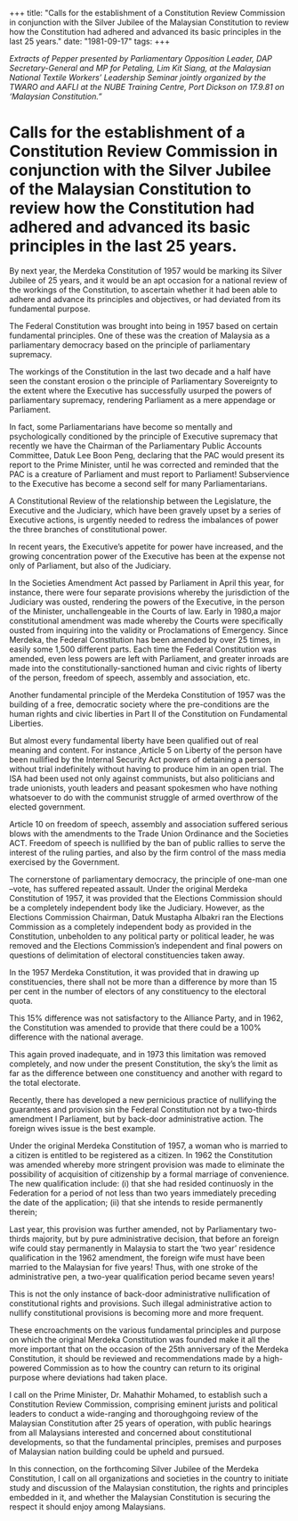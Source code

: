 +++ 
title: "Calls for the establishment of a Constitution Review Commission in conjunction with the Silver Jubilee of the Malaysian Constitution to review how the Constitution had adhered and advanced its basic principles in the last 25 years."
date: "1981-09-17"
tags:
+++

_Extracts of Pepper presented by Parliamentary Opposition Leader, DAP Secretary-General and MP for Petaling, Lim Kit Siang, at the Malaysian National Textile Workers’ Leadership Seminar jointly organized by the TWARO and AAFLI at the NUBE Training Centre, Port Dickson on 17.9.81 on ‘Malaysian Constitution.”_

# Calls for the establishment of a Constitution Review Commission in conjunction with the Silver Jubilee of the Malaysian Constitution to review how the Constitution had adhered and advanced its basic principles in the last 25 years.

By next year, the Merdeka Constitution of 1957 would be marking its Silver Jubilee of 25 years, and it would be an apt occasion for a national review of the workings of the Constitution, to ascertain whether it had been able to adhere and advance its principles and objectives, or had deviated from its fundamental purpose.</u>

The Federal Constitution was brought into being in 1957 based on certain fundamental principles. One of these was the creation of Malaysia as a parliamentary democracy based on the principle of parliamentary supremacy.

The workings of the Constitution in the last two decade and a half have seen the constant erosion o the principle of Parliamentary Sovereignty to the extent where the Executive has successfully usurped the powers of parliamentary supremacy, rendering Parliament as a mere appendage or Parliament.

In fact, some Parliamentarians have become so mentally and psychologically conditioned by the principle of Executive supremacy that recently we have the Chairman of the Parliamentary Public Accounts Committee, Datuk Lee Boon Peng, declaring that the PAC would present its report to the Prime Minister, until he was corrected and reminded that the PAC is a creature of Parliament and must report to Parliament! Subservience to the Executive has become a second self for many Parliamentarians.

A Constitutional Review of the relationship between the Legislature, the Executive and the Judiciary, which have been gravely upset by a series of Executive actions, is urgently needed to redress the imbalances of power the three branches of constitutional power.

In recent years, the Executive’s appetite for power have increased, and the growing concentration power of the Executive has been at the expense not only of Parliament, but also of the Judiciary.

In the Societies Amendment Act passed by Parliament in April this year, for instance, there were four separate provisions whereby the jurisdiction of the Judiciary was ousted, rendering the powers of the Executive, in the person of the Minister, unchallengeable in the Courts of law. Early in 1980,a major constitutional amendment was made whereby the Courts were specifically ousted from inquiring into the validity or Proclamations of Emergency.
Since Merdeka, the Federal Constitution has been amended by over 25 times, in easily some 1,500 different parts. Each time the Federal Constitution was amended, even less powers are left with Parliament, and greater inroads are made into the constitutionally-sanctioned human and civic rights of liberty of the person, freedom of speech, assembly and association, etc.

Another fundamental principle of the Merdeka Constitution of 1957 was the building of a free, democratic society where the pre-conditions are the human rights and civic liberties in Part II of the Constitution on Fundamental Liberties.

But almost every fundamental liberty have been qualified out of real meaning and content. For instance ,Article 5 on Liberty of the person have been nullified by the Internal Security Act powers of detaining a person without trial indefinitely without having to produce him in an open trial. The ISA had been used not only against communists, but also politicians and trade unionists, youth leaders and peasant spokesmen who have nothing whatsoever to do with the communist struggle of armed overthrow of the elected government.

Article 10 on freedom of speech, assembly and association suffered serious blows with the amendments to the Trade Union Ordinance and the Societies ACT. Freedom of speech is nullified by the ban of public rallies to serve the interest of the ruling parties, and also by the firm control of the mass media exercised by the Government.

The cornerstone of parliamentary democracy, the principle of one-man one –vote, has suffered repeated assault. Under the original Merdeka Constitution of 1957, it was provided that the Elections Commission should be a completely independent body like the Judiciary. However, as the Elections Commission Chairman, Datuk Mustapha Albakri ran the Elections Commission as a completely independent body as provided in the Constitution, unbeholden to any political party or political leader, he was removed and the Elections Commission’s independent and final powers on questions of delimitation of electoral constituencies taken away.

In the 1957 Merdeka Constitution, it was provided that in drawing up constituencies, there shall not be more than a difference by more than 15 per cent in the number of electors of any constituency to the electoral quota.

This 15% difference was not satisfactory to the Alliance Party, and in 1962, the Constitution was amended to provide that there could be a 100% difference with the national average.

This again proved inadequate, and in 1973 this limitation was removed completely, and now under the present Constitution, the sky’s the limit as far as the difference between one constituency and another with regard to the total electorate.

Recently, there has developed a new pernicious practice of nullifying the guarantees and provision sin the Federal Constitution not by a two-thirds amendment I Parliament, but by back-door administrative action. The foreign wives issue is the best example.

Under the original Merdeka Constitution of 1957, a woman who is married to a citizen is entitled to be registered as a citizen. In 1962 the Constitution was amended whereby more stringent provision was made to eliminate the possibility of acquisition of citizenship by a formal marriage of convenience. The new qualification include: (i) that she had resided continuosly in the Federation for a period of not less than two years immediately preceding the date of the application; (ii) that she intends to reside permanently therein;

Last year, this provision was further amended, not by Parliamentary two-thirds majority, but by pure administrative decision, that before an foreign wife could stay permanently in Malaysia to start the ‘two year’ residence qualification in the 1962 amendment, the foreign wife must have been married to the Malaysian for five years! Thus, with one stroke of the administrative pen, a two-year qualification period became seven years!

This is not the only instance of back-door administrative nullification of constitutional rights and provisions. Such illegal administrative action to nullify constitutional provisions is becoming more and more frequent.

These encroachments on the various fundamental principles and purpose on which the original Merdeka Constitution was founded make it all the more important that on the occasion of the 25th anniversary of the Merdeka Constitution, it should be reviewed and recommendations made by a high-powered Commission as to how the country can return to its original purpose where deviations had taken place.

I call on the Prime Minister, Dr. Mahathir Mohamed, to establish such a Constitution Review Commission, comprising eminent jurists and political leaders to conduct a wide-ranging and thoroughgoing review of the Malaysian Constitution after 25 years of operation, with public hearings from all Malaysians interested and concerned about constitutional developments, so that the fundamental principles, premises and purposes of Malaysian nation building could be upheld and pursued.

In this connection, on the forthcoming Silver Jubilee of the Merdeka Constitution, I call on all organizations and societies in the country to initiate study and discussion of the Malaysian constitution, the rights and principles embedded in it, and whether the Malaysian Constitution is securing the respect it should enjoy among Malaysians.
 

